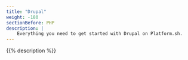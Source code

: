 ```yaml
---
title: "Drupal"
weight: -180
sectionBefore: PHP
description: |
    Everything you need to get started with Drupal on Platform.sh.
---
```


{{% description %}}
